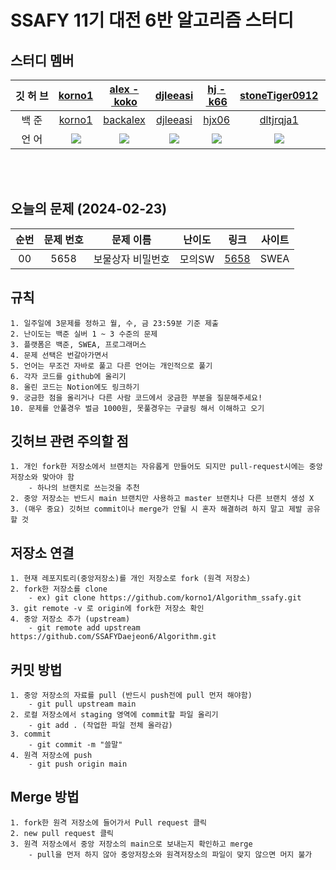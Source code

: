 
# SSAFY 11기 대전 6반 알고리즘 스터디

## 스터디 멤버

|깃&nbsp;허&nbsp;브|[korno1](https://github.com/korno1)|[alex&nbsp;-&nbsp;koko](https://github.com/alex-koko)|[djleeasi](https://github.com/djleeasi)|[hj&nbsp;-&nbsp;k66](https://github.com/hj-k66)| [stoneTiger0912](https://github.com/stoneTiger0912)|[wlsdn2749](https://github.com/wlsdn2749)|[Jungjaehee](https://github.com/Jungjaehee)|[honggyeonghyeon](https://github.com/honggyeonghyeon)|
|:---:|:-----------:|:-----------:|:-----------:|:-----------:|:-----------:|:-----------:|:-----------:|:-----------:|
|백&nbsp;준|[korno1](https://solved.ac/profile/korno1)|[backalex](https://solved.ac/profile/backalex)|[djleeasi](https://solved.ac/profile/djleeasi)|[hjx06](https://solved.ac/profile/hjx06)|[dltjrqja1](https://solved.ac/profile/dltjrqja1)|[wlsdn2749](https://solved.ac/profile/wlsdn2749)|[xxx](https://solved.ac/profile/xxx)|[hyeon21owo](https://solved.ac/profile/hyeon21owo)
|언&nbsp;어|<img src = "https://img.shields.io/badge/Java-007396?style=flat-square&logo=java&logoColor=white"/>|<img src = "https://img.shields.io/badge/Java-007396?style=flat-square&logo=java&logoColor=white"/>|<img src = "https://img.shields.io/badge/Java-007396?style=flat-square&logo=java&logoColor=white"/>|<img src = "https://img.shields.io/badge/Java-007396?style=flat-square&logo=java&logoColor=white"/>| <img src = "https://img.shields.io/badge/Java-007396?style=flat-square&logo=java&logoColor=white"/>|<img src = "https://img.shields.io/badge/Java-007396?style=flat-square&logo=java&logoColor=white"/>|<img src = "https://img.shields.io/badge/Java-007396?style=flat-square&logo=java&logoColor=white"/>|<img src = "https://img.shields.io/badge/Java-007396?style=flat-square&logo=java&logoColor=white"/>

<br><br>

## 오늘의 문제 (2024-02-23)

| 순번 | 문제 번호 | 문제 이름  | 난이도 | 링크 | 사이트 |
:--: | :---------: | :---------------------: | :------:  | :---------:  | :------: |
| 00 | 5658 | 보물상자 비밀번호 | 모의SW | [5658](https://swexpertacademy.com/main/code/problem/problemDetail.do?contestProbId=AWXRUN9KfZ8DFAUo) |SWEA|


## 규칙
```
1. 일주일에 3문제를 정하고 월, 수, 금 23:59분 기준 제출
2. 난이도는 백준 실버 1 ~ 3 수준의 문제
3. 플랫폼은 백준, SWEA, 프로그래머스
4. 문제 선택은 번갈아가면서
5. 언어는 무조건 자바로 풀고 다른 언어는 개인적으로 풀기
6. 각자 코드를 github에 올리기
8. 올린 코드는 Notion에도 링크하기
9. 궁금한 점을 올리거나 다른 사람 코드에서 궁금한 부분을 질문해주세요!
10. 문제를 안풀경우 벌금 1000원, 못풀경우는 구글링 해서 이해하고 오기
```

## 깃허브 관련 주의할 점
```
1. 개인 fork한 저장소에서 브랜치는 자유롭게 만들어도 되지만 pull-request시에는 중앙 저장소와 맞아야 함
	- 하나의 브랜치로 쓰는것을 추천
2. 중앙 저장소는 반드시 main 브랜치만 사용하고 master 브랜치나 다른 브랜치 생성 X
3. (매우 중요) 깃허브 commit이나 merge가 안될 시 혼자 해결하려 하지 말고 제발 공유할 것
```
## 저장소 연결
```
1. 현재 레포지토리(중앙저장소)를 개인 저장소로 fork (원격 저장소)
2. fork한 저장소를 clone
	- ex) git clone https://github.com/korno1/Algorithm_ssafy.git
3. git remote -v 로 origin에 fork한 저장소 확인
4. 중앙 저장소 추가 (upstream)
	- git remote add upstream https://github.com/SSAFYDaejeon6/Algorithm.git
```

## 커밋 방법
```
1. 중앙 저장소의 자료를 pull (반드시 push전에 pull 먼저 해야함)
	- git pull upstream main
2. 로컬 저장소에서 staging 영역에 commit할 파일 올리기
	- git add . (작업한 파일 전체 올라감)
3. commit
	- git commit -m "쓸말"
4. 원격 저장소에 push
	- git push origin main
```

## Merge 방법
```
1. fork한 원격 저장소에 들어가서 Pull request 클릭
2. new pull request 클릭
3. 원격 저장소에서 중앙 저장소의 main으로 보내는지 확인하고 merge
	- pull을 먼저 하지 않아 중앙저장소와 원격저장소의 파일이 맞지 않으면 머지 불가
```
